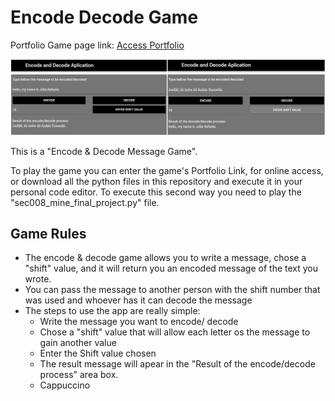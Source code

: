 # Encode Decode Game

Portfolio Game page link: [Access Portfolio](https://meduardaeneves.github.io/portfolio/games/encode_decode/)

<p align="center">
  <img src="files/encode_decode_playing.png" width="750">
</p>

This is a "Encode & Decode Message Game".

To play the game you can enter the game's Portfolio Link, for online access, or download all the python files in this repository and execute it in your personal code editor. To execute this second way you need to play the "sec008_mine_final_project.py" file.

## Game Rules
  <p>
    <ul>
      <li>The encode & decode game allows you to write a message, chose a "shift" value, and it will return you an encoded message of the text you wrote.</li>
      <li>You can pass the message to another person with the shift number that was used and whoever has it can decode the message</li>
      <li>The steps to use the app are really simple:
        <ul>
          <li>Write the message you want to encode/ decode</li>
          <li>Chose a "shift" value that will allow each letter os the message to gain another value</li>
          <li>Enter the Shift value chosen</li>
          <li>The result message will apear in the "Result of the encode/decode process" area box.</li>
          <li>Cappuccino</li>
        </ul>
      </li>
    </ul>
  </p>